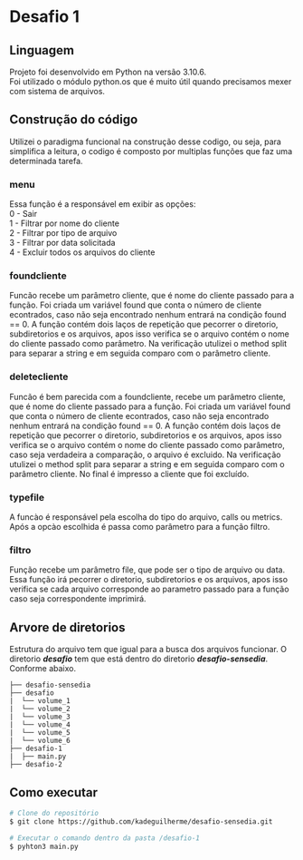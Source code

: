 # Desafio 1
## Linguagem 
Projeto foi desenvolvido em Python na versão 3.10.6.<br>
Foi utilizado o módulo python.os que é muito útil quando precisamos mexer com sistema de arquivos.

## Construção do código
Utilizei o paradigma funcional na construção desse codigo, ou seja, para simplifica a leitura, o codigo é composto por multiplas funções que faz uma determinada tarefa.  

### menu
Essa função é a responsável em exibir as opções:
<br>0 - Sair<br>
1 - Filtrar por nome do cliente<br>
2 - Filtrar por tipo de arquivo<br>
3 - Filtrar por data solicitada<br>
4 - Excluir todos os arquivos do cliente<br>

### foundcliente
Funcão recebe um parâmetro cliente, que é nome do cliente passado para a função.
Foi criada um variável found que conta o número de cliente econtrados, caso não seja encontrado nenhum entrará na condição found == 0.
A função contém dois laços de repetição que pecorrer o diretorio, subdiretorios e os arquivos, apos isso verifica se o arquivo contém o nome do cliente passado como parâmetro.
Na verificação utulizei o method split para separar a string e em seguida comparo com o parâmetro cliente.

### deletecliente
Funcão é bem parecida com a foundcliente, recebe um parâmetro cliente, que é nome do cliente passado para a função.
Foi criada um variável found que conta o número de cliente econtrados, caso não seja encontrado nenhum entrará na condição found == 0.
A função contém dois laços de repetição que pecorrer o diretorio, subdiretorios e os arquivos, apos isso verifica se o arquivo contém o nome do cliente passado como parâmetro, caso seja verdadeira a comparação, o arquivo é excluido.
Na verificação utulizei o method split para separar a string e em seguida comparo com o parâmetro cliente.
No final é impresso a cliente que foi excluído.

### typefile
A funcào é responsável pela escolha do tipo do arquivo, calls ou metrics.
Após a opcào escolhida é passa como parâmetro para a função  filtro.

### filtro
Função recebe um parâmetro file, que pode ser o tipo de arquivo ou data.
Essa função irá pecorrer o diretorio, subdiretorios e os arquivos, apos isso verifica se cada arquivo corresponde ao parametro passado para a função caso seja correspondente imprimirá.

## Arvore de diretorios
Estrutura do arquivo tem que igual para a busca dos arquivos funcionar.
O diretorio ***desafio*** tem que está dentro do diretorio ***desafio-sensedia***. Conforme abaixo.

```
├── desafio-sensedia
├── desafio
|  └── volume_1
|  └── volume_2
|  └── volume_3
|  └── volume_4
|  └── volume_5
|  └── volume_6
├── desafio-1
|  ├── main.py
├── desafio-2
```
## Como executar
 ```bash
# Clone do repositório
$ git clone https://github.com/kadeguilherme/desafio-sensedia.git

# Executar o comando dentro da pasta /desafio-1
$ pyhton3 main.py
```



